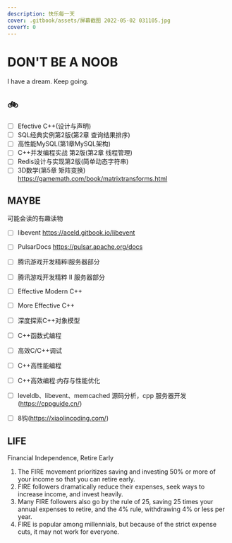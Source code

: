 ```yaml
---
description: 快乐每一天
cover: .gitbook/assets/屏幕截图 2022-05-02 031105.jpg
coverY: 0
---
```


# DON'T BE A NOOB

I have a dream. Keep going.

## 🚲

* [ ] Efective C++(设计与声明)
* [ ] SQL经典实例第2版(第2章 查询结果排序)
* [ ] 高性能MySQL(第1章MySQL架构)
* [ ] C++并发编程实战 第2版(第2章 线程管理)
* [ ] Redis设计与实现第2版(简单动态字符串)
* [ ] 3D数学(第5章 矩阵变换) <https://gamemath.com/book/matrixtransforms.html>

## MAYBE

可能会读的有趣读物

* [ ] libevent <https://aceld.gitbook.io/libevent>
* [ ] PulsarDocs <https://pulsar.apache.org/docs>
* [ ] 腾讯游戏开发精粹Ⅰ服务器部分
* [ ] 腾讯游戏开发精粹 Ⅱ 服务器部分
* [ ] Effective Modern C++
* [ ] More Effective C++
* [ ] 深度探索C++对象模型
* [ ] C++函数式编程
* [ ] 高效C/C++调试
* [ ] C++高性能编程
* [ ] C++高效编程:内存与性能优化

* [ ] leveldb、libevent、memcached 源码分析，cpp 服务器开发(<https://cppguide.cn/>)
* [ ] 8钩(<https://xiaolincoding.com/>)

## LIFE

Financial Independence, Retire Early

1. The FIRE movement prioritizes saving and investing 50% or more of your income so that you can retire early.
2. FIRE followers dramatically reduce their expenses, seek ways to increase income, and invest heavily.
3. Many FIRE followers also go by the rule of 25, saving 25 times your annual expenses to retire, and the 4% rule, withdrawing 4% or less per year.
4. FIRE is popular among millennials, but because of the strict expense cuts, it may not work for everyone.
